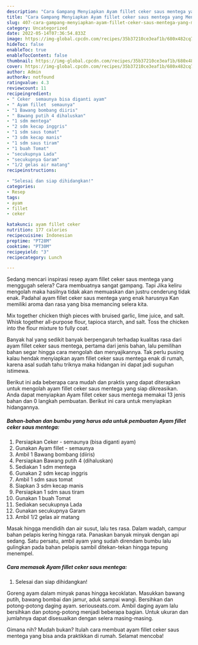 ```yaml
---
description: "Cara Gampang Menyiapkan Ayam fillet ceker saus mentega yang Menggugah Selera, Buat Buka Puasa}"
title: "Cara Gampang Menyiapkan Ayam fillet ceker saus mentega yang Menggugah Selera, Buat Buka Puasa}"
slug: 407-cara-gampang-menyiapkan-ayam-fillet-ceker-saus-mentega-yang-menggugah-selera-buat-buka-puasa
category: Uncategorized
date: 2022-05-14T07:36:54.833Z
image: https://img-global.cpcdn.com/recipes/35b37210ce3eaf1b/680x482cq70/ayam-fillet-ceker-saus-mentega-foto-resep-utama.jpg
hideToc: false
enableToc: true
enableTocContent: false
thumbnail: https://img-global.cpcdn.com/recipes/35b37210ce3eaf1b/680x482cq70/ayam-fillet-ceker-saus-mentega-foto-resep-utama.jpg
cover: https://img-global.cpcdn.com/recipes/35b37210ce3eaf1b/680x482cq70/ayam-fillet-ceker-saus-mentega-foto-resep-utama.jpg
author: Admin
authorAv: notfound
ratingvalue: 4.3
reviewcount: 11
recipeingredient:
- " Ceker  semaunya bisa diganti ayam"
- " Ayam fillet  semaunya"
- "1 Bawang bombang diiris"
- " Bawang putih 4 dihaluskan"
- "1 sdm mentega"
- "2 sdm kecap inggris"
- "1 sdm saus tomat"
- "3 sdm kecap manis"
- "1 sdm saus tiram"
- "1 buah Tomat"
- "secukupnya Lada"
- "secukupnya Garam"
- "1/2 gelas air matang"
recipeinstructions:

- "Selesai dan siap dihidangkan!"
categories:
- Resep
tags:
- ayam
- fillet
- ceker

katakunci: ayam fillet ceker 
nutrition: 177 calories
recipecuisine: Indonesian
preptime: "PT28M"
cooktime: "PT30M"
recipeyield: "3"
recipecategory: Lunch

---
```



Sedang mencari inspirasi resep ayam fillet ceker saus mentega yang menggugah selera? Cara membuatnya sangat gampang. Tapi Jika keliru mengolah maka hasilnya tidak akan memuaskan dan justru cenderung tidak enak. Padahal ayam fillet ceker saus mentega yang enak harusnya Kan memiliki aroma dan rasa yang bisa memancing selera kita.


Mix together chicken thigh pieces with bruised garlic, lime juice, and salt. Whisk together all-purpose flour, tapioca starch, and salt. Toss the chicken into the flour mixture to fully coat.

Banyak hal yang sedikit banyak berpengaruh terhadap kualitas rasa dari ayam fillet ceker saus mentega, pertama dari jenis bahan, lalu pemilihan bahan segar hingga cara mengolah dan menyajikannya. Tak perlu pusing kalau hendak menyiapkan ayam fillet ceker saus mentega enak di rumah, karena asal sudah tahu triknya maka hidangan ini dapat jadi suguhan istimewa.


Berikut ini ada beberapa cara mudah dan praktis yang dapat diterapkan untuk mengolah ayam fillet ceker saus mentega yang siap dikreasikan. Anda dapat menyiapkan Ayam fillet ceker saus mentega memakai 13 jenis bahan dan 0 langkah pembuatan. Berikut ini cara untuk menyiapkan hidangannya.

<!--inarticleads1-->

##### Bahan-bahan dan bumbu yang harus ada untuk pembuatan Ayam fillet ceker saus mentega:

1. Persiapkan  Ceker - semaunya (bisa diganti ayam)
1. Gunakan  Ayam fillet - semaunya
1. Ambil 1 Bawang bombang (diiris)
1. Persiapkan  Bawang putih 4 (dihaluskan)
1. Sediakan 1 sdm mentega
1. Gunakan 2 sdm kecap inggris
1. Ambil 1 sdm saus tomat
1. Siapkan 3 sdm kecap manis
1. Persiapkan 1 sdm saus tiram
1. Gunakan 1 buah Tomat
1. Sediakan secukupnya Lada
1. Gunakan secukupnya Garam
1. Ambil 1/2 gelas air matang


Masak hingga mendidih dan air susut, lalu tes rasa. Dalam wadah, campur bahan pelapis kering hingga rata. Panaskan banyak minyak dengan api sedang. Satu persatu, ambil ayam yang sudah direndam bumbu lalu gulingkan pada bahan pelapis sambil ditekan-tekan hingga tepung menempel. 

<!--inarticleads2-->

##### Cara memasak Ayam fillet ceker saus mentega:


1. Selesai dan siap dihidangkan!

Goreng ayam dalam minyak panas hingga kecoklatan. Masukkan bawang putih, bawang bombai dan jamur, aduk sampai wangi. Bersihkan dan potong-potong daging ayam. seriouseats.com. Ambil daging ayam lalu bersihkan dan potong-potong menjadi beberapa bagian. Untuk ukuran dan jumlahnya dapat disesuaikan dengan selera masing-masing. 

Gimana nih? Mudah bukan? Itulah cara membuat ayam fillet ceker saus mentega yang bisa anda praktikkan di rumah. Selamat mencoba!
